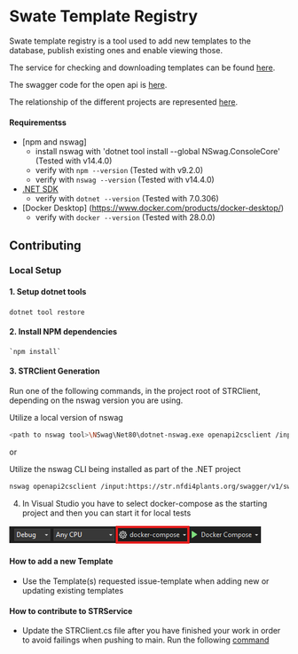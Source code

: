 # Swate Template Registry

Swate template registry is a tool used to add new templates to the database, publish existing ones and enable viewing those.

The service for checking and downloading templates can be found [here](https://str.nfdi4plants.org/).

The swagger code for the open api is [here](https://str.nfdi4plants.org/swagger/index.html).

The relationship of the different projects are represented [here](https://github.com/nfdi4plants/Swate-templates/tree/str/src).

#### Requirementss

- [npm and nswag]
    - install nswag with 'dotnet tool install --global NSwag.ConsoleCore' (Tested with v14.4.0)
    - verify with `npm --version` (Tested with v9.2.0)
    - verify with `nswag --version` (Tested with v14.4.0)
- [.NET SDK](https://dotnet.microsoft.com/en-us/download)
    - verify with `dotnet --version` (Tested with 7.0.306)
-  [Docker Desktop] (https://www.docker.com/products/docker-desktop/)
    - verify with `docker --version` (Tested with 28.0.0)

## Contributing

### Local Setup

#### 1. Setup dotnet tools

   `dotnet tool restore`

#### 2. Install NPM dependencies
   
    `npm install`

#### 3. STRClient Generation

Run one of the following commands, in the project root of STRClient, depending on the nswag version you are using.

Utilize a local version of nswag

```bash
<path to nswag tool>\NSwag\Net80\dotnet-nswag.exe openapi2csclient /input:https://str.nfdi4plants.org/swagger/v1/swagger.json /namespace:STRClient /output:STRClient.cs
```

or

Utilize the nswag CLI being installed as part of the .NET project

```bash
nswag openapi2csclient /input:https://str.nfdi4plants.org/swagger/v1/swagger.json /output:STRClient.cs /namespace:STRClient
```

4. In Visual Studio you have to select docker-compose as the starting project and then you can start it for local tests

![Logo](images/SelectDockerDesktop.png)

#### How to add a new Template

* Use the Template(s) requested issue-template when adding new or updating existing templates

#### How to contribute to STRService

* Update the STRClient.cs file after you have finished your work in order to avoid failings when pushing to main. Run the following [command](#strclient-generation)

